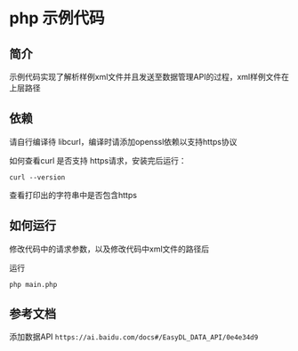 # php 示例代码

## 简介
示例代码实现了解析样例xml文件并且发送至数据管理API的过程，xml样例文件在上层路径

## 依赖
请自行编译待 libcurl，编译时请添加openssl依赖以支持https协议

如何查看curl 是否支持 https请求，安装完后运行：

```
curl --version
```
查看打印出的字符串中是否包含https

## 如何运行
修改代码中的请求参数，以及修改代码中xml文件的路径后  

运行

```
php main.php
```

## 参考文档
添加数据API
```https://ai.baidu.com/docs#/EasyDL_DATA_API/0e4e34d9```

